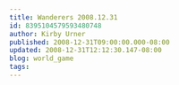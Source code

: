 ```yaml
---
title: Wanderers 2008.12.31
id: 8395104579593480748
author: Kirby Urner
published: 2008-12-31T09:00:00.000-08:00
updated: 2008-12-31T12:12:30.147-08:00
blog: world_game
tags: 
---
```


